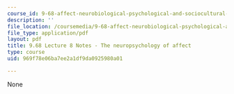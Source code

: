 ```yaml
---
course_id: 9-68-affect-neurobiological-psychological-and-sociocultural-counterparts-of-feelings-spring-2013
description: ''
file_location: /coursemedia/9-68-affect-neurobiological-psychological-and-sociocultural-counterparts-of-feelings-spring-2013/969f78e06ba7ee2a1df9da0925980a01_MIT9_68S13_Lect8.pdf
file_type: application/pdf
layout: pdf
title: 9.68 Lecture 8 Notes - The neuropsychology of affect
type: course
uid: 969f78e06ba7ee2a1df9da0925980a01

---
```

None